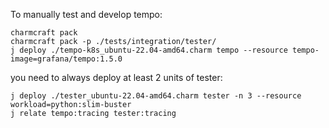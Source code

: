 To manually test and develop tempo:

    charmcraft pack 
    charmcraft pack -p ./tests/integration/tester/ 
    j deploy ./tempo-k8s_ubuntu-22.04-amd64.charm tempo --resource tempo-image=grafana/tempo:1.5.0

you need to always deploy at least 2 units of tester:

    j deploy ./tester_ubuntu-22.04-amd64.charm tester -n 3 --resource workload=python:slim-buster
    j relate tempo:tracing tester:tracing

